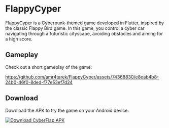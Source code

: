 # FlappyCyper

FlappyCyper is a Cyberpunk-themed game developed in Flutter, inspired by the classic Flappy Bird game. In this game, you control a cyber car navigating through a futuristic cityscape, avoiding obstacles and aiming for a high score.


## Gameplay
Check out a short gameplay of the game:

https://github.com/amr4tarek/FlappyCyper/assets/74368830/e8eab4b8-24b0-46f0-8ded-f77e53ef7d24

## Download
Download the APK to try the game on your Android device:

[![Download CyberFlap APK](https://img.shields.io/badge/Download-APK-blue.svg)](https://github.com/amr4tarek/FlappyCyper/blob/main/apk%20and%20gif/FlappyCyper.apk)



